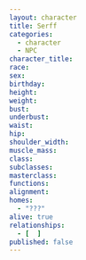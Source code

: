 ```yaml
---
layout: character
title: Serff
categories:
  - character
  - NPC
character_title: 
race: 
sex: 
birthday: 
height: 
weight: 
bust: 
underbust:
waist: 
hip: 
shoulder_width: 
muscle_mass: 
class:
subclasses:
masterclass:
functions:
alignment:
homes:
  - "???"
alive: true
relationships:
  - [  ]
published: false
---
```


<!--more-->

